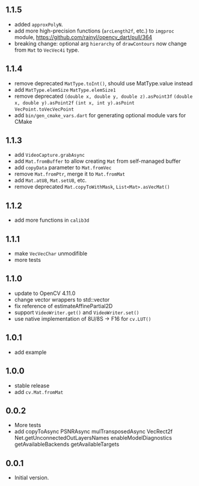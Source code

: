 ## 1.1.5

* added `approxPolyN`.
* add more high-precision functions (`arcLength2f`, etc.) to `imgproc` module, https://github.com/rainyl/opencv_dart/pull/364
* breaking change: optional arg `hierarchy` of `drawContours` now change from `Mat` to `VecVec4i` type.

## 1.1.4

* remove deprecated `MatType.toInt()`, should use MatType.value instead
* add `MatType.elemSize` `MatType.elemSize1`
* remove deprecated `(double x, double y, double z).asPoint3f`
  `(double x, double y).asPoint2f` `(int x, int y).asPoint` `VecPoint.toVecVecPoint`
* add `bin/gen_cmake_vars.dart` for generating optional module vars for CMake

## 1.1.3

* add `VideoCapture.grabAsync`
* add `Mat.fromBuffer` to allow creating `Mat` from self-managed buffer
* add `copyData` parameter to `Mat.fromVec`
* remove `Mat.fromPtr`, merge it to `Mat.fromMat`
* add `Mat.atU8`, `Mat.setU8`, etc.
* remove deprecated `Mat.copyToWithMask`, `List<Mat>.asVecMat()`

## 1.1.2

* add more functions in `calib3d`

## 1.1.1

* make `VecVecChar` unmodifible
* more tests

## 1.1.0

* update to OpenCV 4.11.0
* change vector wrappers to std::vector
* fix reference of estimateAffinePartial2D
* support `VideoWriter.get()` and `VideoWriter.set()`
* use native implementation of 8U/8S -> F16 for `cv.LUT()`

## 1.0.1

* add example

## 1.0.0

* stable release
* add `cv.Mat.fromMat`

## 0.0.2

* More tests
* add copyToAsync PSNRAsync mulTransposedAsync VecRect2f Net.getUnconnectedOutLayersNames enableModelDiagnostics getAvailableBackends getAvailableTargets

## 0.0.1

* Initial version.

